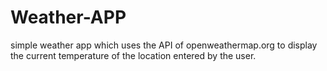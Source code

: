 # Weather-APP
simple weather app which uses the API of openweathermap.org to display the current temperature of the location entered by the user.
